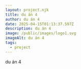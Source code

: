 ```yaml
---
layout: project.njk
title: du án 4
author: du án 4
date: 2025-04-15T01:13:37.597Z
description: du án 4
image: /public/images/logo1.svg
imageAlt: du án 4
tags:
  - project
---
```

du án 4 